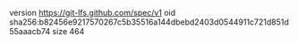 version https://git-lfs.github.com/spec/v1
oid sha256:b82456e9217570267c5b35516a144dbebd2403d0544911c721d851d55aaacb74
size 464

